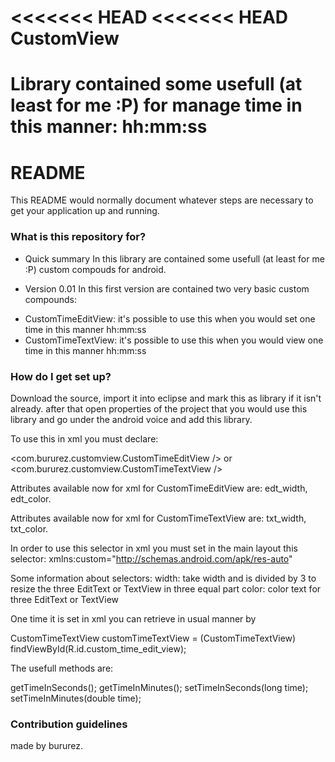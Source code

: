 <<<<<<< HEAD
<<<<<<< HEAD
CustomView
==========

Library contained some usefull (at least for me :P) for manage time in this manner: hh:mm:ss
=======
# README #

This README would normally document whatever steps are necessary to get your application up and running.

### What is this repository for? ###

* Quick summary
In this library are contained some usefull (at least for me :P) custom compouds for android.

* Version 0.01
In this first version are contained two very basic custom compounds:
- CustomTimeEditView: it's possible to use this when you would set one time in this manner hh:mm:ss
- CustomTimeTextView: it's possible to use this when you would view one time in this manner hh:mm:ss

### How do I get set up? ###

Download the source, import it into eclipse and mark this as library if it isn't already. after that open properties of the project that you would use this library and go under the android voice and add this library.

To use this in xml you must declare:

<com.bururez.customview.CustomTimeEditView />
or
<com.bururez.customview.CustomTimeTextView />

Attributes available now for xml for CustomTimeEditView are:
edt_width, edt_color.

Attributes available now for xml for CustomTimeTextView are:
txt_width, txt_color.

In order to use this selector in xml you must set in the main layout this selector:
xmlns:custom="http://schemas.android.com/apk/res-auto"

Some information about selectors:
width: take width and is divided by 3 to resize the three EditText or TextView in three equal part
color: color text for three EditText or TextView

One time it is set in xml you can retrieve in usual manner by

CustomTimeTextView customTimeTextView = (CustomTimeTextView) findViewById(R.id.custom_time_edit_view);

The usefull methods are:

getTimeInSeconds();
getTimeInMinutes();
setTimeInSeconds(long time);
setTimeInMinutes(double time);



### Contribution guidelines ###

made by bururez.
